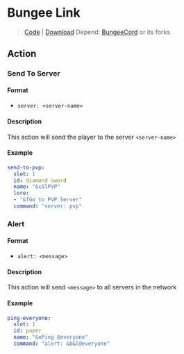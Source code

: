 # Bungee Link
> [Code](https://github.com/BetterGUI-MC/BungeeLink/) | [Download](https://ci.codemc.io/job/BetterGUI-MC/view/Addon/job/BungeeLink/)
> Depend: [BungeeCord](https://www.spigotmc.org/wiki/bungeecord/) or its forks

## Action

### Send To Server

#### Format
* `server: <server-name>`

#### Description
This action will send the player to the server `<server-name>`

#### Example
```yaml
send-to-pvp:
  slot: 1
  id: diamond sword
  name: "&c&lPVP"
  lore:
  - "&fGo to PVP Server"
  command: "server: pvp"
```

### Alert

#### Format
* `alert: <message>`

#### Description
This action will send `<message>` to all servers in the network

#### Example
```yaml
ping-everyone:
  slot: 1
  id: paper
  name: "&ePing @everyone"
  command: "alert: &b&l@everyone"
```